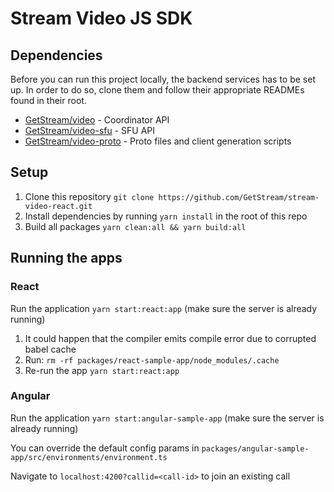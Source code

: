 # Stream Video JS SDK

## Dependencies

Before you can run this project locally, the backend services has to be set up. In order to do so,
clone them and follow their appropriate READMEs found in their root.

- [GetStream/video](https://github.com/GetStream/video) - Coordinator API
- [GetStream/video-sfu](https://github.com/GetStream/video-sfu) - SFU API
- [GetStream/video-proto](https://github.com/GetStream/video) - Proto files and client generation scripts

## Setup

1. Clone this repository `git clone https://github.com/GetStream/stream-video-react.git`
2. Install dependencies by running `yarn install` in the root of this repo
3. Build all packages `yarn clean:all && yarn build:all`

## Running the apps

### React

Run the application `yarn start:react:app` (make sure the server is already running)

1.  It could happen that the compiler emits compile error due to corrupted babel cache
2.  Run: `rm -rf packages/react-sample-app/node_modules/.cache`
3.  Re-run the app `yarn start:react:app`

### Angular

Run the application `yarn start:angular-sample-app` (make sure the server is already running)

You can override the default config params in `packages/angular-sample-app/src/environments/environment.ts`

Navigate to `localhost:4200?callid=<call-id>` to join an existing call
